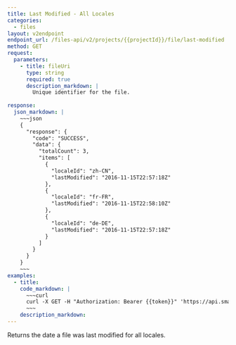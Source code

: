 ```yaml
---
title: Last Modified - All Locales
categories:
  - files
layout: v2endpoint
endpoint_url: /files-api/v2/projects/{{projectId}}/file/last-modified
method: GET
request:
  parameters:
    - title: fileUri
      type: string
      required: true
      description_markdown: |
        Unique identifier for the file.
        
response:
  json_markdown: |
    ~~~json
    {
      "response": {
        "code": "SUCCESS",
        "data": {
          "totalCount": 3,
          "items": [
            {
              "localeId": "zh-CN",
              "lastModified": "2016-11-15T22:57:18Z"
            },
            {
              "localeId": "fr-FR",
              "lastModified": "2016-11-15T22:58:10Z"
            },
            {
              "localeId": "de-DE",
              "lastModified": "2016-11-15T22:57:18Z"
            }
          ]
        }
      }
    }
    ~~~
examples:
  - title:
    code_markdown: |
      ~~~curl
      curl -X GET -H "Authorization: Bearer {{token}}" 'https://api.smartling.com/files-api/v2/projects/{{projectId}}/file/status?fileUri=file.properties'
      ~~~
    description_markdown:
---
```


Returns the date a file was last modified for all locales.